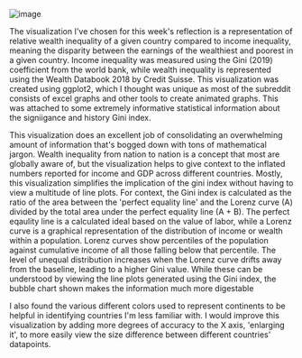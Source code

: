 
![image](https://i.redd.it/nj8tm3f2tmh81.png)

The visualization I've chosen for this week's reflection is a representation of relative wealth inequality of a given country compared to income inequality, meaning the disparity between the earnings of the wealthiest and poorest in a given country. Income inequality was measured using the Gini (2019) coefficient from the world bank, while wealth inequality is represented using the Wealth Databook 2018 by Credit Suisse. This visualization was created using ggplot2, which I thought was unique as most of the subreddit consists of excel graphs and other tools to create animated graphs. This was attached to some extremely informative statistical information about the signiigance and history Gini index. 

This visualization does an excellent job of consolidating an overwhelming amount of information that's bogged down with tons of mathematical jargon. Wealth inequality from nation to nation is a concept that most are globally aware of, but the visualization helps to give context to the inflated numbers reported for income and GDP across different countries. Mostly, this visualization simplifies the implication of the gini index without having to view a multitude of line plots. For context, the Gini index is calculated as the ratio of the area between the 'perfect equality line' and the Lorenz curve (A) divided by the total area under the perfect equality line (A + B). The perfect eqaulity line is a calculated ideal based on the value of labor, while a Lorenz curve is a graphical representation of the distribution of income or wealth within a population. Lorenz curves show percentiles of the population against cumulative income of all those falling below that percentile. The level of unequal distribution increases when the Lorenz curve drifts away from the baseline, leading to a higher Gini value. While these can be understood by viewing the line plots generated using the Gini index, the bubble chart shown makes the information much more digestable

I also found the various different colors used to represent continents to be helpful in identifying countries I'm less familiar with. I would improve this visualization by adding more degrees of accuracy to the X axis, 'enlarging it', to more easily view the size difference between different countries' datapoints.  
